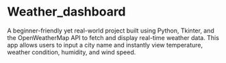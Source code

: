 # Weather_dashboard
A beginner-friendly yet real-world project built using Python, Tkinter, and the OpenWeatherMap API to fetch and display real-time weather data. This app allows users to input a city name and instantly view temperature, weather condition, humidity, and wind speed.
